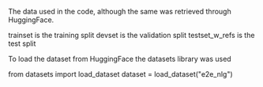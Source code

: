 The data used in the code, although the same was retrieved through HuggingFace.

trainset is the training split
devset is the validation split
testset_w_refs is the test split

To load the dataset from HuggingFace the datasets library was used

from datasets import load_dataset
dataset = load_dataset("e2e_nlg")


